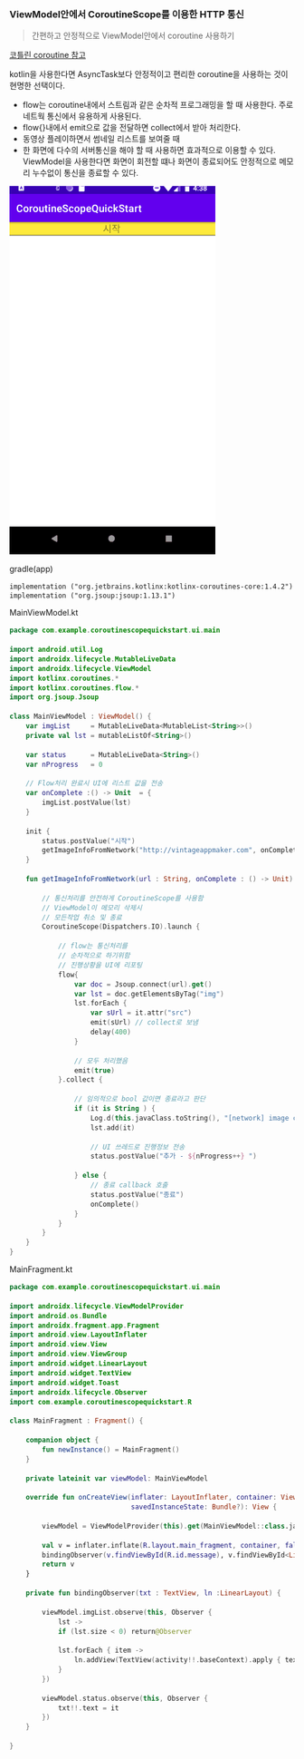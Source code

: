 ### ViewModel안에서 CoroutineScope를 이용한 HTTP 통신
> 간편하고 안정적으로 ViewModel안에서 coroutine 사용하기

[코틀린 coroutine 참고](https://github.com/VintageAppMaker/KotlinOnepointLesson/tree/master/src/main/kotlin/asynclib)

kotlin을 사용한다면 AsyncTask보다 안정적이고 편리한 coroutine을 사용하는 것이 현명한 선택이다.
- flow는 coroutine내에서 스트림과 같은 순차적 프로그래밍을 할 때 사용한다. 주로 네트웍 통신에서 유용하게 사용된다.
- flow{}내에서 emit으로 값을 전달하면 collect에서 받아 처리한다.
- 동영상 플레이하면서 썸네일 리스트를 보여줄 때
- 한 화면에 다수의 서버통신을 해야 할 때
사용하면 효과적으로 이용할 수 있다. ViewModel을 사용한다면 화면이 회전할 떄나 화면이 종료되어도 안정적으로 메모리 누수없이 통신을 종료할 수 있다.

![](intro.gif)

gradle(app)
~~~
implementation ("org.jetbrains.kotlinx:kotlinx-coroutines-core:1.4.2")
implementation ("org.jsoup:jsoup:1.13.1")
~~~

MainViewModel.kt
~~~kotlin
package com.example.coroutinescopequickstart.ui.main

import android.util.Log
import androidx.lifecycle.MutableLiveData
import androidx.lifecycle.ViewModel
import kotlinx.coroutines.*
import kotlinx.coroutines.flow.*
import org.jsoup.Jsoup

class MainViewModel : ViewModel() {
    var imgList     = MutableLiveData<MutableList<String>>()
    private val lst = mutableListOf<String>()

    var status      = MutableLiveData<String>()
    var nProgress   = 0

    // Flow처리 완료시 UI에 리스트 값을 전송
    var onComplete :() -> Unit  = {
        imgList.postValue(lst)
    }

    init {
        status.postValue("시작")
        getImageInfoFromNetwork("http://vintageappmaker.com", onComplete)
    }

    fun getImageInfoFromNetwork(url : String, onComplete : () -> Unit) {

        // 통신처리를 안전하게 CoroutineScope를 사용함
        // ViewModel이 메모리 삭제시
        // 모든작업 취소 및 종료
        CoroutineScope(Dispatchers.IO).launch {

            // flow는 통신처리를
            // 순차적으로 하기위함
            // 진행상황을 UI에 리포팅
            flow{
                var doc = Jsoup.connect(url).get()
                var lst = doc.getElementsByTag("img")
                lst.forEach {
                    var sUrl = it.attr("src")
                    emit(sUrl) // collect로 보냄
                    delay(400)
                }

                // 모두 처리했음
                emit(true)
            }.collect {

                // 임의적으로 bool 값이면 종료라고 판단
                if (it is String ) {
                    Log.d(this.javaClass.toString(), "[network] image complete => $it")
                    lst.add(it)

                    // UI 쓰레드로 진행정보 전송
                    status.postValue("추가 - ${nProgress++} ")

                } else {
                    // 종료 callback 호출
                    status.postValue("종료")
                    onComplete()
                }
            }
        }
    }
}
~~~

MainFragment.kt
~~~kotlin
package com.example.coroutinescopequickstart.ui.main

import androidx.lifecycle.ViewModelProvider
import android.os.Bundle
import androidx.fragment.app.Fragment
import android.view.LayoutInflater
import android.view.View
import android.view.ViewGroup
import android.widget.LinearLayout
import android.widget.TextView
import android.widget.Toast
import androidx.lifecycle.Observer
import com.example.coroutinescopequickstart.R

class MainFragment : Fragment() {

    companion object {
        fun newInstance() = MainFragment()
    }

    private lateinit var viewModel: MainViewModel

    override fun onCreateView(inflater: LayoutInflater, container: ViewGroup?,
                              savedInstanceState: Bundle?): View {

        viewModel = ViewModelProvider(this).get(MainViewModel::class.java)

        val v = inflater.inflate(R.layout.main_fragment, container, false)
        bindingObserver(v.findViewById(R.id.message), v.findViewById<LinearLayout>(R.id.lnMessage))
        return v
    }

    private fun bindingObserver(txt : TextView, ln :LinearLayout) {

        viewModel.imgList.observe(this, Observer {
            lst ->
            if (lst.size < 0) return@Observer

            lst.forEach { item ->
                ln.addView(TextView(activity!!.baseContext).apply { text = item })
            }
        })

        viewModel.status.observe(this, Observer {
            txt!!.text = it
        })
    }

}
~~~
